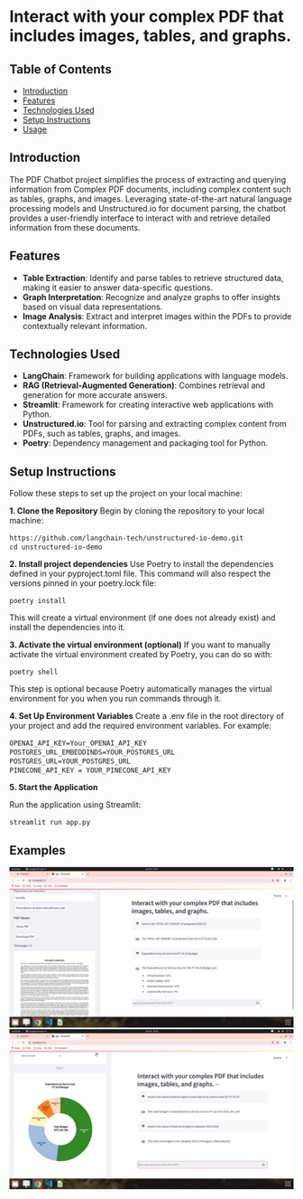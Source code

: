 # Interact with your complex PDF that includes images, tables, and graphs.


## Table of Contents

- [Introduction](#introduction)
- [Features](#features)
- [Technologies Used](#technologies-used)
- [Setup Instructions](#setup-instructions)
- [Usage](#usage)



## Introduction

The PDF Chatbot project simplifies the process of extracting and querying information from Complex PDF documents, including complex content such as tables, graphs, and images. Leveraging state-of-the-art natural language processing models and Unstructured.io for document parsing, the chatbot provides a user-friendly interface to interact with and retrieve detailed information from these documents.



## Features

- **Table Extraction**: Identify and parse tables to retrieve structured data, making it easier to answer data-specific questions.
- **Graph Interpretation**: Recognize and analyze graphs to offer insights based on visual data representations.
- **Image Analysis**: Extract and interpret images within the PDFs to provide contextually relevant information.



## Technologies Used

- **LangChain**: Framework for building applications with language models.
- **RAG (Retrieval-Augmented Generation)**: Combines retrieval and generation for more accurate answers.
- **Streamlit**: Framework for creating interactive web applications with Python.
- **Unstructured.io**: Tool for parsing and extracting complex content from PDFs, such as tables, graphs, and images.
- **Poetry**: Dependency management and packaging tool for Python.



## Setup Instructions

Follow these steps to set up the project on your local machine:


**1. Clone the Repository**
Begin by cloning the repository to your local machine:
```
https://github.com/langchain-tech/unstructured-io-demo.git
cd unstructured-io-demo
```

**2. Install project dependencies**
Use Poetry to install the dependencies defined in your pyproject.toml file. This command will also respect the versions pinned in your poetry.lock file:
```
poetry install
```
This will create a virtual environment (if one does not already exist) and install the dependencies into it.


**3. Activate the virtual environment (optional)**
If you want to manually activate the virtual environment created by Poetry, you can do so with:
```
poetry shell
```
This step is optional because Poetry automatically manages the virtual environment for you when you run commands through it.



**4. Set Up Environment Variables**
Create a .env file in the root directory of your project and add the required environment variables. For example:
```
OPENAI_API_KEY=Your_OPENAI_API_KEY
POSTGRES_URL_EMBEDDINDS=YOUR_POSTGRES_URL
POSTGRES_URL=YOUR_POSTGRES_URL
PINECONE_API_KEY = YOUR_PINECONE_API_KEY
```


**5. Start the Application**

Run the application using Streamlit:
```
streamlit run app.py
```



## Examples
![My test image](data/img1.png)
![My test image](data/img2.png)